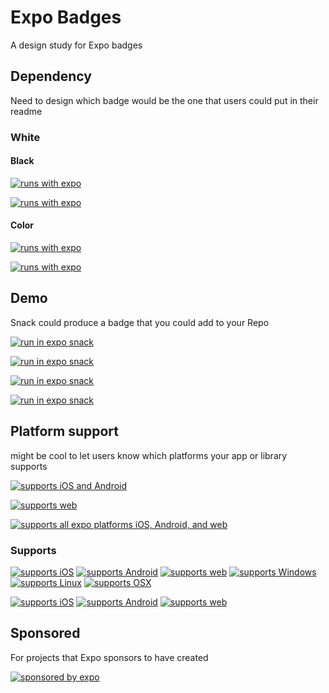# Expo Badges

A design study for Expo badges

## Dependency

Need to design which badge would be the one that users could put in their readme

### White

#### Black

[![runs with expo](https://img.shields.io/badge/Runs%20with%20Expo-000.svg?style=flat&logo=EXPO&labelColor=f3f3f3&logoColor=000)](https://github.com/expo/expo)

[![runs with expo](https://img.shields.io/badge/Runs%20with%20Expo-000.svg?style=flat-square&logo=EXPO&labelColor=f3f3f3&logoColor=000)](https://github.com/expo/expo)

#### Color

[![runs with expo](https://img.shields.io/badge/Runs%20with%20Expo-4630EB.svg?style=flat&logo=EXPO&labelColor=f3f3f3&logoColor=000)](https://github.com/expo/expo)

[![runs with expo](https://img.shields.io/badge/Runs%20with%20Expo-4630EB.svg?style=flat-square&logo=EXPO&labelColor=f3f3f3&logoColor=000)](https://github.com/expo/expo)

## Demo

Snack could produce a badge that you could add to your Repo

[![run in expo snack](https://img.shields.io/badge/RUN%20IN%20SNACK-4630EB.svg?style=for-the-badge&logo=EXPO&labelColor=f3f3f3&logoColor=000)](https://snack.expo.io)

[![run in expo snack](https://img.shields.io/badge/Run%20in%20Snack-4630EB.svg?style=flat-square&logo=EXPO&labelColor=f3f3f3&logoColor=000)](https://snack.expo.io)

[![run in expo snack](https://img.shields.io/badge/SNACK-TRY%20NOW-4630EB.svg?style=for-the-badge&logo=EXPO&labelColor=000&logoColor=FFF)](https://snack.expo.io)

[![run in expo snack](https://img.shields.io/badge/snack-Try%20now-4630EB.svg?style=flat-square&logo=EXPO&labelColor=000&logoColor=FFF&logoWidth=20)](https://snack.expo.io)

## Platform support

might be cool to let users know which platforms your app or library supports

[![supports iOS and Android](https://img.shields.io/badge/Platforms-Native-4630EB.svg?style=for-the-badge&logo=EXPO&labelColor=000&logoColor=fff)](https://github.com/expo/expo)

[![supports web](https://img.shields.io/badge/Platforms-Web-4630EB.svg?style=for-the-badge&logo=EXPO&labelColor=000&logoColor=fff)](https://github.com/expo/expo)

[![supports all expo platforms iOS, Android, and web](https://img.shields.io/badge/Platforms-Universal-4630EB.svg?style=for-the-badge&logo=EXPO&labelColor=000&logoColor=fff)](https://github.com/expo/expo)

### Supports

[![supports iOS](https://img.shields.io/badge/iOS-4630EB.svg?style=for-the-badge&logo=APPLE&labelColor=000&logoColor=fff)](https://github.com/expo/expo)
[![supports Android](https://img.shields.io/badge/Android-4630EB.svg?style=for-the-badge&logo=ANDROID&labelColor=000&logoColor=fff)](https://github.com/expo/expo)
[![supports web](https://img.shields.io/badge/Web-4630EB.svg?style=for-the-badge&logo=GOOGLE-CHROME&labelColor=000&logoColor=fff)](https://github.com/expo/expo)
[![supports Windows](https://img.shields.io/badge/Windows-4630EB.svg?style=for-the-badge&logo=WINDOWS&labelColor=000&logoColor=fff)](https://github.com/expo/expo)
[![supports Linux](https://img.shields.io/badge/Linux-4630EB.svg?style=for-the-badge&logo=LINUX&labelColor=000&logoColor=fff)](https://github.com/expo/expo)
[![supports OSX](https://img.shields.io/badge/OSX-4630EB.svg?style=for-the-badge&logo=APPLE&labelColor=000&logoColor=fff)](https://github.com/expo/expo)

[![supports iOS](https://img.shields.io/badge/iOS-4630EB.svg?style=flat-square&logo=APPLE&labelColor=999999&logoColor=fff)](https://github.com/expo/expo)
[![supports Android](https://img.shields.io/badge/Android-4630EB.svg?style=flat-square&logo=ANDROID&labelColor=A4C639&logoColor=fff)](https://github.com/expo/expo)
[![supports web](https://img.shields.io/badge/web-4630EB.svg?style=flat-square&logo=GOOGLE-CHROME&labelColor=4285F4&logoColor=fff)](https://github.com/expo/expo)

## Sponsored

For projects that Expo sponsors to have created

[![sponsored by expo](https://img.shields.io/badge/Sponsored_by-Expo-4630EB.svg?style=for-the-badge&logo=EXPO&labelColor=000&logoColor=fff)](https://github.com/expo/expo)
